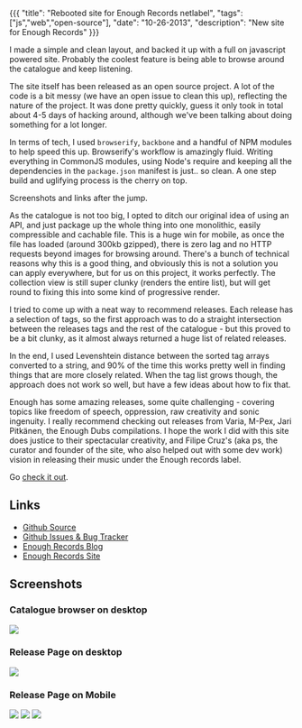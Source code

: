 {{{
  "title": "Rebooted site for Enough Records netlabel",
  "tags": ["js","web","open-source"],
  "date": "10-26-2013",
  "description": "New site for Enough Records"
}}}

I made a simple and clean layout, and backed it up with a full on javascript powered site. Probably the coolest feature is being able to browse around the catalogue and keep listening. 

The site itself has been released as an open source project. A lot of the code is a bit messy (we have an open issue to clean this up), reflecting the nature of the project. It was done pretty quickly, guess it only took in total about 4-5 days of hacking around, although we've been talking about doing something for a lot longer.

In terms of tech, I used `browserify`, `backbone` and a handful of NPM modules to help speed this up. Browserify's workflow is amazingly fluid. Writing everything in CommonJS modules, using Node's require and keeping all the dependencies in the `package.json` manifest is just.. so clean. A one step build and uglifying process is the cherry on top. 

Screenshots and links after the jump.

<!--more-->

As the catalogue is not too big, I opted to ditch our original idea of using an API, and just package up the whole thing into one monolithic, easily compressible and cachable file. This is a huge win for mobile, as once the file has loaded (around 300kb gzipped), there is zero lag and no HTTP requests beyond images for browsing around. There's a bunch of technical reasons why this is a good thing, and obviously this is not a solution you can apply everywhere, but for us on this project, it works perfectly. The collection view is still super clunky (renders the entire list), but will get round to fixing this into some kind of progressive render.

I tried to come up with a neat way to recommend releases. Each release has a selection of tags, so the first approach was to do a straight intersection between the releases tags and the rest of the catalogue - but this proved to be a bit clunky, as it almost always returned a huge list of related releases. 

In the end, I used Levenshtein distance between the sorted tag arrays converted to a string, and 90% of the time this works pretty well in finding things that are more closely related. When the tag list grows though, the approach does not work so well, but have a few ideas about how to fix that. 

Enough has some amazing releases, some quite challenging - covering topics like freedom of speech, oppression, raw creativity and sonic ingenuity. I really recommend checking out releases from Varia, M-Pex, Jari Pitkänen, the Enough Dubs compilations. I hope the work I did with this site does justice to their spectacular creativity, and Filipe Cruz's (aka ps, the curator and founder of the site, who also helped out with some dev work) vision in releasing their music under the Enough records label.

Go [check it out](http://enoughrecords.scene.org). 

## Links
- [Github Source](https://github.com/enoughrec/arecordlabel)
- [Github Issues & Bug Tracker](https://github.com/enoughrec/arecordlabel/issues) 
- [Enough Records Blog](http://enoughrecords.org/)
- [Enough Records Site](http://enoughrecords.scene.org/)

## Screenshots

### Catalogue browser on desktop
<img src="/img/enough/releases_desktop.png" />


### Release Page on desktop
<img src="/img/enough/release_desktop.png" />

### Release Page on Mobile
<img src="/img/enough/release_mobile1.png" class="mobile-img" />
<img src="/img/enough/release_mobile2.png" class="mobile-img" />
<img src="/img/enough/release_mobile3.png" class="mobile-img" />

